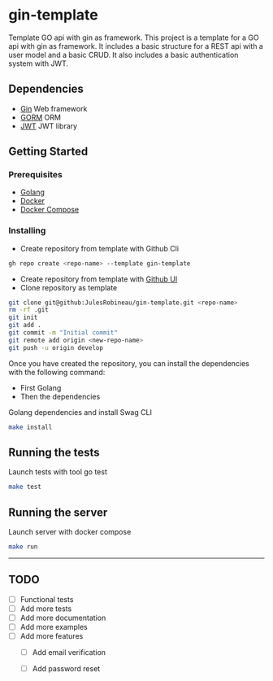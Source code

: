 # gin-template
Template GO api with gin as framework. This project is a template for a GO api with gin as framework. It includes a basic structure for a REST api with a user model and a basic CRUD. It also includes a basic authentication system with JWT.

## Dependencies

- [Gin](https://github.com/gin-gonic/gin) Web framework
- [GORM](https://gorm.io/) ORM
- [JWT](https://github.com/golang-jwt/jwt) JWT library

## Getting Started

### Prerequisites

- [Golang](https://golang.org/doc/install)
- [Docker](https://docs.docker.com/get-docker/)
- [Docker Compose](https://docs.docker.com/compose/install/)

### Installing

- Create repository from template with Github Cli

```bash
gh repo create <repo-name> --template gin-template
```

- Create repository from template with [Github UI](https://docs.github.com/en/repositories/creating-and-managing-repositories/creating-a-repository-from-a-template)
- Clone repository as template
```bash
git clone git@github:JulesRobineau/gin-template.git <repo-name>
rm -rf .git
git init
git add .
git commit -m "Initial commit"
git remote add origin <new-repo-name>
git push -u origin develop
```
Once you have created the repository, you can install the dependencies with the following command:
- First Golang
- Then the dependencies

Golang dependencies and install Swag CLI
```bash
make install
```

## Running the tests

Launch tests with tool go test
```bash
make test
```

## Running the server

Launch server with docker compose
```bash
make run
```

---

## TODO
- [ ] Functional tests
- [ ] Add more tests
- [ ] Add more documentation
- [ ] Add more examples
- [ ] Add more features
  - [ ] Add email verification
  - [ ] Add password reset

